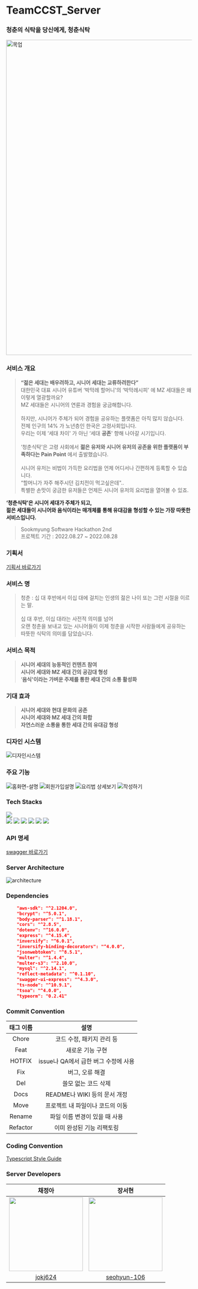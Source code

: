 # TeamCCST_Server
### 청춘의 식탁을 당신에게, 청춘식탁

<img width="853" alt="목업" src="https://user-images.githubusercontent.com/20807197/187061814-1ee7ec4c-a97d-41de-8423-0eae598975f0.png">

### 서비스 개요

> **“젊은 세대는 배우려하고, 시니어 세대는 교류하려한다”**   
대한민국 대표 시니어 유튜버 ‘박막례 할머니'의  ‘박막례시피' 에 MZ 세대들은 왜 이렇게 열광할까요?   
MZ 세대들은 시니어의 연륜과 경험을 궁금해합니다.         
> <br/>
하지만, 시니어가 주체가 되어 경험을 공유하는 플랫폼은 아직 많지 않습니다. 
> <br/>
전체 인구의 14% 가 노년층인 한국은 고령사회입니다.    
우리는 이제 ‘세대 차이' 가 아닌 ‘세대 **공존**' 향해 나아갈 시기입니다.   
> <br/>
‘청춘식탁'은 고령 사회에서 **젊은 유저와 시니어 유저의 공존을 위한 플랫폼이 부족하다는 Pain Point** 에서 출발했습니다.    
> <br/>
시니어 유저는 비법이 가득한 요리법을 언제 어디서나 간편하게 등록할 수 있습니다.   
“할머니가 자주 해주시던 김치전이 먹고싶은데"..    
특별한 손맛이 궁금한 유저들은 언제든 시니어 유저의 요리법을 열어볼 수 있죠. <br/>     
   
**‘청춘식탁’은 시니어 세대가 주체가 되고,     
젊은 세대들이 시니어와 음식이라는 매개체를 통해 유대감을 형성할 수 있는 가장 따뜻한 서비스입니다.**   

> Sookmyung Software Hackathon 2nd   
> 프로젝트 기간 : 2022.08.27 ~ 2022.08.28

### 기획서
[기획서 바로가기](https://myjouney.notion.site/29c5f73040f949f0b12234828058ca09)

### 서비스 명
> 청춘 : 십 대 후반에서 이십 대에 걸치는 인생의 젊은 나이 또는 그런 시절을 이르는 말.   
> <br/>
십 대 후반, 이십 대라는 사전적 의미를 넘어   
오랜 청춘을 보내고 있는 시니어들이 이제 청춘을 시작한 사람들에게 공유하는 따뜻한 식탁의 의미를 담았습니다.


### 서비스 목적
> **시니어 세대의 능동적인 컨텐츠 참여**   
> **시니어 세대와 MZ 세대 간의 공감대 형성**   
> ‘**음식'이라는 가벼운 주제를 통한 세대 간의 소통 활성화**   

### 기대 효과
> **시니어 세대와 현대 문화의 공존**   
> **시니어 세대와 MZ 세대 간의 화합**   
> **자연스러운 소통을 통한 세대 간의 유대감 형성**   

### 디자인 시스템
![디자인시스템](https://user-images.githubusercontent.com/20807197/187070814-b95909d9-ac46-495f-83b0-404320b14b86.png)

### 주요 기능
![홈화면-설명](https://user-images.githubusercontent.com/20807197/187070745-67472d97-96cf-4f09-b513-f733b413c293.png)
![회원가입설명](https://user-images.githubusercontent.com/20807197/187070758-9a75f4b7-7c88-4fd3-b0fe-5fe41663bfff.png)
![요리법 상세보기](https://user-images.githubusercontent.com/20807197/187070760-1d3f08ce-61ff-4485-bed2-1bc67836f2d0.png)
![작성하기](https://user-images.githubusercontent.com/20807197/187070775-c9d01554-03ed-4cc3-8536-eb2d74129306.png)


### Tech Stacks
<img src="https://img.shields.io/badge/Node.js-43853D?style=for-the-badge&logo=node.js&logoColor=white">\
<img src="https://img.shields.io/badge/TypeScript-007ACC?style=for-the-badge&logo=typescript&logoColor=white">
<img src="https://img.shields.io/badge/Express.js-404D59?style=for-the-badge">
<img src="https://img.shields.io/badge/MySQL-00000F?style=for-the-badge&logo=mysql&logoColor=white">
<img src="https://img.shields.io/badge/Heroku-430098?style=for-the-badge&logo=heroku&logoColor=white">
<img src="https://img.shields.io/badge/Amazon_AWS-232F3E?style=for-the-badge&logo=amazon-aws&logoColor=white">
<img src="https://img.shields.io/badge/Swagger-85EA2D?style=for-the-badge&logo=Swagger&logoColor=white">

### API 명세
[swagger 바로가기](https://ccst-server.herokuapp.com/api-docs/)

### Server Architecture

![architecture](https://user-images.githubusercontent.com/20807197/187064193-e135a4a4-f09e-4822-af14-e70e12723974.png)

### Dependencies
```json
    "aws-sdk": "^2.1204.0",
    "bcrypt": "^5.0.1",
    "body-parser": "^1.18.1",
    "cors": "^2.8.5",
    "dotenv": "^16.0.0",
    "express": "^4.15.4",
    "inversify": "^6.0.1",
    "inversify-binding-decorators": "^4.0.0",
    "jsonwebtoken": "^8.5.1",
    "multer": "^1.4.4",
    "multer-s3": "^2.10.0",
    "mysql": "^2.14.1",
    "reflect-metadata": "^0.1.10",
    "swagger-ui-express": "^4.3.0",
    "ts-node": "^10.9.1",
    "tsoa": "^4.0.0",
    "typeorm": "0.2.41"
 ```
 
### Commit Convention

| 태그 이름  |                             설명                             |
| :--------: | :----------------------------------------------------------: |
|  Chore   |                  코드 수정, 패키지 관리 등                  |
|   Feat   |                       새로운 기능 구현                       |
|  HOTFIX  |             issue나 QA에서 급한 버그 수정에 사용             |
|   Fix    |                       버그, 오류 해결                        |
|   Del    |                     쓸모 없는 코드 삭제                      |
|   Docs   |                 README나 WIKI 등의 문서 개정                 |
|   Move   |               프로젝트 내 파일이나 코드의 이동               |
|  Rename  |                파일 이름 변경이 있을 때 사용                 |
| Refactor |                   이미 완성된 기능 리팩토링                |

### Coding Convention
[Typescript Style Guide](https://basarat.gitbook.io/typescript/styleguide)

### Server Developers

| 채정아 | 장서현 |
| :---: | :---: | 
|<img src="https://user-images.githubusercontent.com/20807197/187062369-c5f312bb-104b-4267-b87d-02d7715b468a.png" width="200px" height="200px" />|<img src ="https://user-images.githubusercontent.com/20807197/187062387-6864414d-c5b3-47a8-8d25-6635a96ea0e2.png" width = "200px" height="200px" />|
|[jokj624](https://github.com/jokj624)|[seohyun-106](https://github.com/seohyun-106)| 
